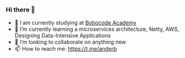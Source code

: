 ### Hi there 👋

- 🔭 I am currently studying at [Bobocode Academy](https://www.academy.bobocode.com/course/ultimate-enterprise-java)
- 🌱 I’m currently learning a microservices architecture, Netty, AWS, Designing Data-Intensive Applications
- 👯 I’m looking to collaborate on anything new
- 📫 How to reach me: https://t.me/anderb
